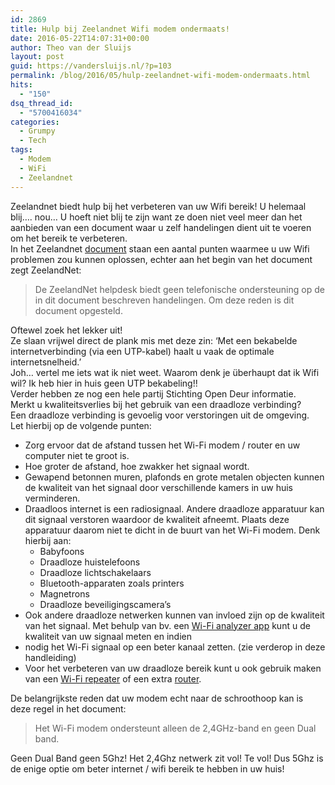 ```yaml
---
id: 2869
title: Hulp bij Zeelandnet Wifi modem ondermaats!
date: 2016-05-22T14:07:31+00:00
author: Theo van der Sluijs
layout: post
guid: https://vandersluijs.nl/?p=103
permalink: /blog/2016/05/hulp-zeelandnet-wifi-modem-ondermaats.html
hits:
  - "150"
dsq_thread_id:
  - "5700416034"
categories:
  - Grumpy
  - Tech
tags:
  - Modem
  - WiFi
  - Zeelandnet
---
```

<div>
  Zeelandnet biedt hulp bij het verbeteren van uw Wifi bereik! U helemaal blij…. nou… U hoeft niet blij te zijn want ze doen niet veel meer dan het aanbieden van een document waar u zelf handelingen dient uit te voeren om het bereik te verbeteren.
</div>

<!--more-->

<div>
  In het Zeelandnet <a href="http://www.zeelandnet.nl/klantenservice/Handleidingen/Handleiding_voor_verbeteren_draadloos_bereik_Wi-Fi_modem_(1_0).pdf" target="_blank">document</a> staan een aantal punten waarmee u uw Wifi problemen zou kunnen oplossen, echter aan het begin van het document zegt ZeelandNet:
</div>

<div>
</div>

> <div>
>   De ZeelandNet helpdesk biedt geen telefonische ondersteuning op de in dit document beschreven handelingen. Om deze reden is dit document opgesteld.
> </div>

<div>
</div>

<div>
  Oftewel zoek het lekker uit!
</div>

<div>
</div>

<div>
  Ze slaan vrijwel direct de plank mis met deze zin: &#8216;Met een bekabelde internetverbinding (via een UTP-kabel) haalt u vaak de optimale internetsnelheid.&#8217;
</div>

<div>
</div>

<div>
  Joh… vertel me iets wat ik niet weet. Waarom denk je überhaupt dat ik Wifi wil? Ik heb hier in huis geen UTP bekabeling!!
</div>

<div>
</div>

<div>
  Verder hebben ze nog een hele partij Stichting Open Deur informatie.
</div>

<div>
</div>

<div>
  Merkt u kwaliteitsverlies bij het gebruik van een draadloze verbinding?
</div>

<div>
  Een draadloze verbinding is gevoelig voor verstoringen uit de omgeving.
</div>

<div>
</div>

<div>
  Let hierbij op de volgende punten:
</div>

<div>
</div>

  * Zorg ervoor dat de afstand tussen het Wi-Fi modem / router en uw computer niet te groot is.
  * Hoe groter de afstand, hoe zwakker het signaal wordt.
  * Gewapend betonnen muren, plafonds en grote metalen objecten kunnen de kwaliteit van het signaal door verschillende kamers in uw huis verminderen.
  * Draadloos internet is een radiosignaal. Andere draadloze apparatuur kan dit signaal verstoren waardoor de kwaliteit afneemt. Plaats deze apparatuur daarom niet te dicht in de buurt van het Wi-Fi modem. Denk hierbij aan: 
      * Babyfoons
      * Draadloze huistelefoons
      * Draadloze lichtschakelaars
      * Bluetooth-apparaten zoals printers
      * Magnetrons
      * Draadloze beveiligingscamera&#8217;s
  * Ook andere draadloze netwerken kunnen van invloed zijn op de kwaliteit van het signaal. Met behulp van bv. een [Wi-Fi analyzer app](https://vandersluijs.nl/software/) kunt u de kwaliteit van uw signaal meten en indien
  * nodig het Wi-Fi signaal op een beter kanaal zetten. (zie verderop in deze handleiding)
  * Voor het verbeteren van uw draadloze bereik kunt u ook gebruik maken van een [Wi-Fi repeater](https://vandersluijs.nl/wifi-repeaters/) of een extra [router](https://vandersluijs.nl/wifi-routers/).

<div>
  De belangrijkste reden dat uw modem echt naar de schroothoop kan is deze regel in het document:
</div>

<div>
</div>

> <div>
>   Het Wi-Fi modem ondersteunt alleen de 2,4GHz-band en geen Dual band.
> </div>

<div>
</div>

<div>
  Geen Dual Band geen 5Ghz! Het 2,4Ghz netwerk zit vol! Te vol! Dus 5Ghz is de enige optie om beter internet / wifi bereik te hebben in uw huis!
</div>